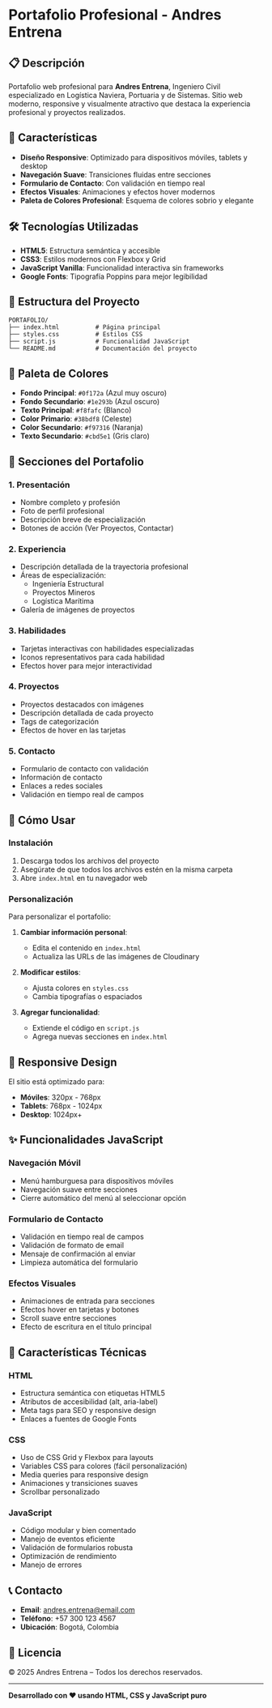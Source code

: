 # Portafolio Profesional - Andres Entrena

## 📋 Descripción
Portafolio web profesional para **Andres Entrena**, Ingeniero Civil especializado en Logística Naviera, Portuaria y de Sistemas. Sitio web moderno, responsive y visualmente atractivo que destaca la experiencia profesional y proyectos realizados.

## 🚀 Características
- **Diseño Responsive**: Optimizado para dispositivos móviles, tablets y desktop
- **Navegación Suave**: Transiciones fluidas entre secciones
- **Formulario de Contacto**: Con validación en tiempo real
- **Efectos Visuales**: Animaciones y efectos hover modernos
- **Paleta de Colores Profesional**: Esquema de colores sobrio y elegante

## 🛠️ Tecnologías Utilizadas
- **HTML5**: Estructura semántica y accesible
- **CSS3**: Estilos modernos con Flexbox y Grid
- **JavaScript Vanilla**: Funcionalidad interactiva sin frameworks
- **Google Fonts**: Tipografía Poppins para mejor legibilidad

## 📁 Estructura del Proyecto
```
PORTAFOLIO/
├── index.html          # Página principal
├── styles.css          # Estilos CSS
├── script.js           # Funcionalidad JavaScript
└── README.md           # Documentación del proyecto
```

## 🎨 Paleta de Colores
- **Fondo Principal**: `#0f172a` (Azul muy oscuro)
- **Fondo Secundario**: `#1e293b` (Azul oscuro)
- **Texto Principal**: `#f8fafc` (Blanco)
- **Color Primario**: `#38bdf8` (Celeste)
- **Color Secundario**: `#f97316` (Naranja)
- **Texto Secundario**: `#cbd5e1` (Gris claro)

## 📱 Secciones del Portafolio

### 1. Presentación
- Nombre completo y profesión
- Foto de perfil profesional
- Descripción breve de especialización
- Botones de acción (Ver Proyectos, Contactar)

### 2. Experiencia
- Descripción detallada de la trayectoria profesional
- Áreas de especialización:
  - Ingeniería Estructural
  - Proyectos Mineros
  - Logística Marítima
- Galería de imágenes de proyectos

### 3. Habilidades
- Tarjetas interactivas con habilidades especializadas
- Iconos representativos para cada habilidad
- Efectos hover para mejor interactividad

### 4. Proyectos
- Proyectos destacados con imágenes
- Descripción detallada de cada proyecto
- Tags de categorización
- Efectos de hover en las tarjetas

### 5. Contacto
- Formulario de contacto con validación
- Información de contacto
- Enlaces a redes sociales
- Validación en tiempo real de campos

## 🚀 Cómo Usar

### Instalación
1. Descarga todos los archivos del proyecto
2. Asegúrate de que todos los archivos estén en la misma carpeta
3. Abre `index.html` en tu navegador web

### Personalización
Para personalizar el portafolio:

1. **Cambiar información personal**:
   - Edita el contenido en `index.html`
   - Actualiza las URLs de las imágenes de Cloudinary

2. **Modificar estilos**:
   - Ajusta colores en `styles.css`
   - Cambia tipografías o espaciados

3. **Agregar funcionalidad**:
   - Extiende el código en `script.js`
   - Agrega nuevas secciones en `index.html`

## 📱 Responsive Design
El sitio está optimizado para:
- **Móviles**: 320px - 768px
- **Tablets**: 768px - 1024px
- **Desktop**: 1024px+

## ✨ Funcionalidades JavaScript

### Navegación Móvil
- Menú hamburguesa para dispositivos móviles
- Navegación suave entre secciones
- Cierre automático del menú al seleccionar opción

### Formulario de Contacto
- Validación en tiempo real de campos
- Validación de formato de email
- Mensaje de confirmación al enviar
- Limpieza automática del formulario

### Efectos Visuales
- Animaciones de entrada para secciones
- Efectos hover en tarjetas y botones
- Scroll suave entre secciones
- Efecto de escritura en el título principal

## 🔧 Características Técnicas

### HTML
- Estructura semántica con etiquetas HTML5
- Atributos de accesibilidad (alt, aria-label)
- Meta tags para SEO y responsive design
- Enlaces a fuentes de Google Fonts

### CSS
- Uso de CSS Grid y Flexbox para layouts
- Variables CSS para colores (fácil personalización)
- Media queries para responsive design
- Animaciones y transiciones suaves
- Scrollbar personalizado

### JavaScript
- Código modular y bien comentado
- Manejo de eventos eficiente
- Validación de formularios robusta
- Optimización de rendimiento
- Manejo de errores

## 📞 Contacto
- **Email**: andres.entrena@email.com
- **Teléfono**: +57 300 123 4567
- **Ubicación**: Bogotá, Colombia

## 📄 Licencia
© 2025 Andres Entrena – Todos los derechos reservados.

---

**Desarrollado con ❤️ usando HTML, CSS y JavaScript puro**


